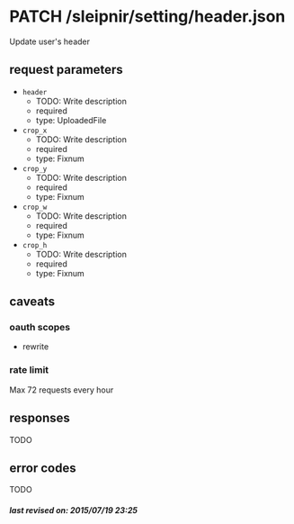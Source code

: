# PATCH /sleipnir/setting/header.json

Update user's header

## request parameters

- `header`
  - TODO: Write description
  - required
  - type: UploadedFile
- `crop_x`
  - TODO: Write description
  - required
  - type: Fixnum
- `crop_y`
  - TODO: Write description
  - required
  - type: Fixnum
- `crop_w`
  - TODO: Write description
  - required
  - type: Fixnum
- `crop_h`
  - TODO: Write description
  - required
  - type: Fixnum

## caveats

### oauth scopes

- rewrite

### rate limit

Max 72 requests every hour

## responses

TODO

## error codes

TODO

##### last revised on: 2015/07/19 23:25
